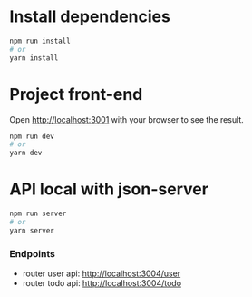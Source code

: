 # Install dependencies

```bash
npm run install
# or
yarn install
```

# Project front-end

Open [http://localhost:3001](http://localhost:3001) with your browser to see the result.

```bash
npm run dev
# or
yarn dev
```

# API local with json-server

```bash
npm run server
# or
yarn server
```

### Endpoints

- router user api: [http://localhost:3004/user](http://localhost:3004/user)
- router todo api: [http://localhost:3004/todo](http://localhost:3004/todo)
